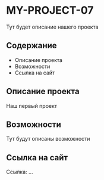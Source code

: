 # MY-PROJECT-07
Тут будет описание нашего проекта

## Содержание
- Описание проекта
- Возможности
- Ссылка на сайт

## Описание проекта
Наш первый проект

## Возможности
Тут будут описаны возможности

## Ссылка на сайт
Ссылка: ...